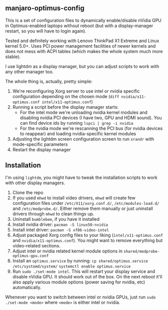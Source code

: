 manjaro-optimus-config
----------------------

This is a set of configuration files to dynamically enable/disable nVidia GPU in Optimus-enabled laptops without reboot (but with a display-manager restart, so you will have to login
again).

Tested and definitely working with Lenovo ThinkPad X1 Extreme and Linux kernel 5.0+.
Uses PCI power management facilities of newer kernels and does not mess with ACPI tables
(which makes the whole system much more stable).

I use lightdm as a display manager, but you can adjust scripts to work with any other
manager too.

The whole thing is, actually, pretty simple:

 1. We're reconfiguring Xorg server to use intel or nvidia specific configuration depending
    on the chosen mode (`diff nvidia/x11-optimus.conf intel/x11-optimus.conf`)
 2. Running a script before the display manager starts:
    - For the intel mode we're unloading nvidia kernel modules and disabling nvidia
      PCI devices (I have two, GPU and HDMI sound). You can find device ids by running
      `lspci | grep -i nvidia`
    - For the nvidia mode we're rescanning the PCI bus (for nvidia devices to reappear)
      and loading nvidia-specific kernel modules
 3. Adjusting the lightdm screen configuration screen to run `xrandr` with
    mode-specific parameters
 4. Restart the display manager

Installation
------------

I'm using `lightdm`, you might have to tweak the installation scripts to
work with other display managers.

1. Clone the repo
2. If you used `mhwd` to install video drivers, `mhwd` will create few
   configuration files under `/etc/X11/xorg.conf.d/`, `/etc/modules-load.d/` and
   `/etc/modprobe.d/`. Either remove them manually or just uninstall drivers through
   `mhwd` to clean things up.
3. Uninstall `bumblebee`, if you have it installed
3. Install nvidia driver: `pacman -S linux50-nvidia`
4. Install intel driver: `pacman -S xf86-video-intel`
5. Adjust packaged Xorg config files to your liking (`intel/x11-optimus.conf` and
   `nvidia/x11-optimus.conf`). You might want to remove everything but video-related
   sections. 
6. Adjust intel or nvidia related kernel module options in `shared/modprobe-optimus-gpu.conf`
7. Install an `optimus.service` by running:
   `cp shared/optimus.service /etc/systemd/system/`
   `systemctl enable optimus.service`
8. Run `sudo ./set-mode intel`. This will restart your display service and disable
   nVidia GPU. It should work out of the box. On the next reboot it'll also apply
   various module options (power saving for nvidia, etc) automatically.

Whenever you want to switch between intel or nvidia GPUs, just run `sudo ./set-mode <mode>`
where `<mode>` is either intel or nvidia.

